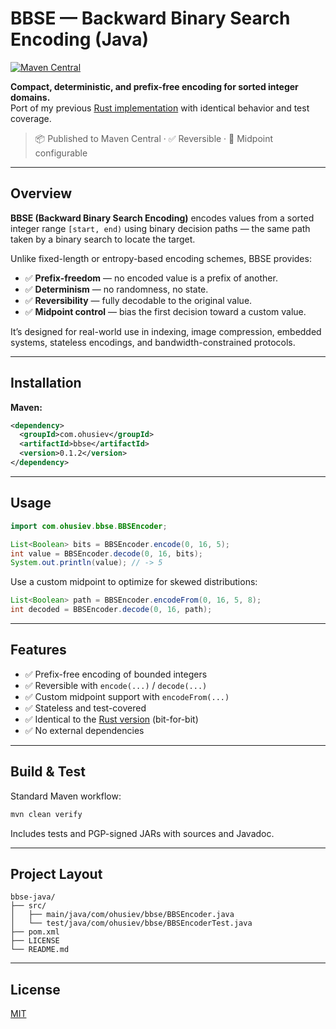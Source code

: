 # BBSE — Backward Binary Search Encoding (Java)

[![Maven Central](https://img.shields.io/maven-central/v/com.ohusiev/bbse)](https://central.sonatype.com/artifact/com.ohusiev/bbse)

**Compact, deterministic, and prefix-free encoding for sorted integer domains.**  
Port of my previous [Rust implementation](https://crates.io/crates/bbse) with identical behavior and test coverage.

> 📦 Published to Maven Central · ✅ Reversible · 🎯 Midpoint configurable

---

## Overview

**BBSE (Backward Binary Search Encoding)** encodes values from a sorted integer range `[start, end)` using binary decision paths — the same path taken by a binary search to locate the target.

Unlike fixed-length or entropy-based encoding schemes, BBSE provides:
- ✅ **Prefix-freedom** — no encoded value is a prefix of another.
- ✅ **Determinism** — no randomness, no state.
- ✅ **Reversibility** — fully decodable to the original value.
- ✅ **Midpoint control** — bias the first decision toward a custom value.

It’s designed for real-world use in indexing, image compression, embedded systems, stateless encodings, and bandwidth-constrained protocols.

---

## Installation

**Maven:**

```xml
<dependency>
  <groupId>com.ohusiev</groupId>
  <artifactId>bbse</artifactId>
  <version>0.1.2</version>
</dependency>
````

---

## Usage

```java
import com.ohusiev.bbse.BBSEncoder;

List<Boolean> bits = BBSEncoder.encode(0, 16, 5);
int value = BBSEncoder.decode(0, 16, bits);
System.out.println(value); // -> 5
```

Use a custom midpoint to optimize for skewed distributions:

```java
List<Boolean> path = BBSEncoder.encodeFrom(0, 16, 5, 8);
int decoded = BBSEncoder.decode(0, 16, path);
```

---

## Features

* ✅ Prefix-free encoding of bounded integers
* ✅ Reversible with `encode(...)` / `decode(...)`
* ✅ Custom midpoint support with `encodeFrom(...)`
* ✅ Stateless and test-covered
* ✅ Identical to the [Rust version](https://crates.io/crates/bbse) (bit-for-bit)
* ✅ No external dependencies

---

## Build & Test

Standard Maven workflow:

```bash
mvn clean verify
```

Includes tests and PGP-signed JARs with sources and Javadoc.

---

## Project Layout

```
bbse-java/
├── src/
│   ├── main/java/com/ohusiev/bbse/BBSEncoder.java
│   └── test/java/com/ohusiev/bbse/BBSEncoderTest.java
├── pom.xml
├── LICENSE
└── README.md
```

---

## License

[MIT](LICENSE)


